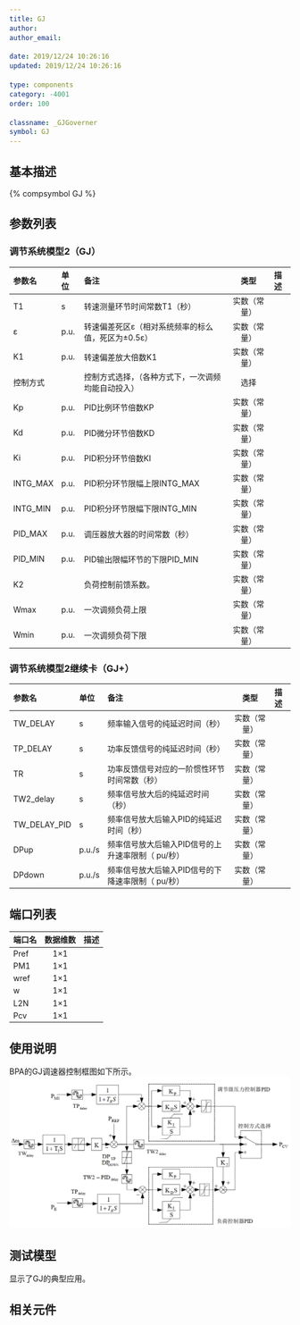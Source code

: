```yaml
---
title: GJ
author:
author_email:

date: 2019/12/24 10:26:16
updated: 2019/12/24 10:26:16

type: components
category: -4001
order: 100

classname: _GJGoverner
symbol: GJ
---
```


## 基本描述

{% compsymbol GJ %}

## 参数列表
### 调节系统模型2（GJ）
| 参数名 | 单位 | 备注 | 类型 | 描述 |
| :--- | :--- | :--- | :--: | :--- |
| T1 | s | 转速测量环节时间常数T1（秒） | 实数（常量） |  |
| ε | p.u. | 转速偏差死区ε（相对系统频率的标么值，死区为±0.5ε） | 实数（常量） |  |
| K1 | p.u. | 转速偏差放大倍数K1 | 实数（常量） |  |
| 控制方式 |  | 控制方式选择，（各种方式下，一次调频均能自动投入） | 选择 |  |
| Kp | p.u. | PID比例环节倍数KP | 实数（常量） |  |
| Kd | p.u. | PID微分环节倍数KD | 实数（常量） |  |
| Ki | p.u. | PID积分环节倍数KI | 实数（常量） |  |
| INTG_MAX | p.u. | PID积分环节限幅上限INTG_MAX | 实数（常量） |  |
| INTG_MIN | p.u. | PID积分环节限幅下限INTG_MIN | 实数（常量） |  |
| PID_MAX | p.u. | 调压器放大器的时间常数（秒） | 实数（常量） |  |
| PID_MIN | p.u. | PID输出限幅环节的下限PID_MIN | 实数（常量） |  |
| K2 |  | 负荷控制前馈系数。 | 实数（常量） |  |
| Wmax | p.u. | 一次调频负荷上限 | 实数（常量） |  |
| Wmin | p.u. | 一次调频负荷下限 | 实数（常量） |  |

### 调节系统模型2继续卡（GJ+）
| 参数名 | 单位 | 备注 | 类型 | 描述 |
| :--- | :--- | :--- | :--: | :--- |
| TW_DELAY | s | 频率输入信号的纯延迟时间（秒） | 实数（常量） |  |
| TP_DELAY | s | 功率反馈信号的纯延迟时间（秒） | 实数（常量） |  |
| TR | s | 功率反馈信号对应的一阶惯性环节时间常数（秒） | 实数（常量） |  |
| TW2_delay | s | 频率信号放大后的纯延迟时间（秒） | 实数（常量） |  |
| TW_DELAY_PID | s | 频率信号放大后输入PID的纯延迟时间（秒） | 实数（常量） |  |
| DPup | p.u./s | 频率信号放大后输入PID信号的上升速率限制（ pu/秒） | 实数（常量） |  |
| DPdown | p.u./s | 频率信号放大后输入PID信号的下降速率限制（ pu/秒） | 实数（常量） |  |


## 端口列表

| 端口名 | 数据维数 | 描述 |
| :--- | :--:  | :--- |
| Pref | 1×1 | |
| PM1 | 1×1 | |
| wref | 1×1 | |
| w | 1×1 | |
| L2N | 1×1 | |
| Pcv | 1×1 | |

## 使用说明
BPA的GJ调速器控制框图如下所示。
![等效图](comp_Governors/GJ.png)
## 测试模型
[]()显示了GJ的典型应用。

## 相关元件

